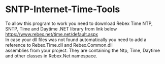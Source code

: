 # SNTP-Internet-Time-Tools
To allow this program to work you need to download Rebex Time NTP, SNTP, Time and Daytime .NET library from link below   
https://www.rebex.net/time.net/default.aspx   
In case your dll files was not found automatically you need to add a reference to Rebex.Time.dll and Rebex.Common.dll  
assemblies from your project. They are containing the Ntp, Time, Daytime and other classes in Rebex.Net namespace.
